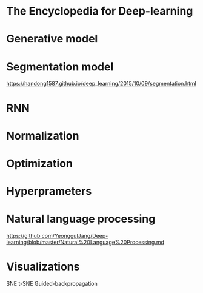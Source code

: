 # The Encyclopedia for Deep-learning 




# Generative model


# Segmentation model
https://handong1587.github.io/deep_learning/2015/10/09/segmentation.html

# RNN

# Normalization

# Optimization

# Hyperprameters

# Natural language processing
https://github.com/YeonggulJang/Deep-learning/blob/master/Natural%20Language%20Processing.md

            

# Visualizations
SNE
t-SNE
Guided-backpropagation
